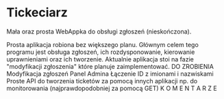 # Tickeciarz
Mała oraz prosta WebAppka do obsługi zgłoszeń (nieskończona).

Prosta aplikacja robiona bez większego planu. Głównym celem tego programu jest obsługa zgłoszeń, ich rozdysponowanie, kierowanie uprawnieniami
oraz ich tworzenie. Aktualnie aplikacja stoi na fazie "modyfikacji zgłoszenia" które planuje zaimplementować.
DO ZROBIENIA
Modyfikacja zgłoszeń
Panel Admina
Łączenie ID z imionami i nazwiskami
Proste API do tworzenia ticketów za pomocą innych aplikacji np. do monitorowania (najprawdopodobniej za pomocą GET)
K O M E N T A R Z E
